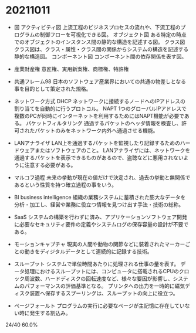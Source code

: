 # 20211011

- 図
アクティビティ図
上流工程のビジネスプロセスの流れや、下流工程のプログラムの制御フローを可視化できる図。
オブジェクト図
ある特定の時点でのオブジェクトのインスタンス間の静的な構造を記述する図。
クラス図
クラス図は、クラス・属性・クラス間の関係からシステムの構造を記述する静的な構造図。
コンポーネント図
コンポーネント間の依存関係を表す図。

- 産業財産権
意匠権、実用新案権、商標権、特許権

- 共通フレーム98
日本のソフトウェア産業界においての共通の物差しとなる事を目的として策定された規格。

- ネットワーク方式
DHCP
ネットワークに接続するノードへのIPアドレスの割り当てを自動的に行うプロトコル。
NAPT
1つのグローバルIPアドレスで複数のPCが同時にインターネットを利用するためにはNAPT機能が必要である。
パケットフィルタリング
通過するパケットのヘッダ情報を検査し、許可されたパケットのみをネットワーク内外へ通過させる機能。

- LANアナライザ
LAN上を通過するパケットを監視したり記録するためのハードウェアまたはソフトウェアのこと。
LANアナライザには、ネットワークを通過するパケットを表示できるものがあるので、盗聴などに悪用されないように注意する必要がある。

- マルコフ過程
未来の挙動が現在の値だけで決定され、過去の挙動と無関係であるという性質を持つ確立過程の事をいう。

- BI business intelligence
組織の業務システムに蓄積された膨大なデータを分析・加工し、経営や業務に役立つ情報を見つけ出す手法・技術の総称。

- SaaS
システムの構築を行わずに済み、アプリケーションソフトウェア開発に必要なセキュリティ要件の定義やシステムログの保存容量の設計が不要である。

- モーションキャプチャ
現実の人間や動物の関節などに装着されたマーカーごとの動きをディジタルデータとして連続的に記録する技術。

- スループット
システムで単位時間あたりに処理される仕事の量を表す。
データ処理におけるスループットには、コンピュータに搭載されるCPUのクロック周波数、ハードディスクの回転速度など、様々な要因が影響し、システムのパフォーマンスの評価基準となる。
プリンタへの出力を一時的に磁気ディスク装置へ保存するスプーリングは、スループットの向上に役立つ。

- ページフォールト
プログラムの実行に必要なページが主記憶に存在していない時に発生する割込み。

24/40 60.0%
